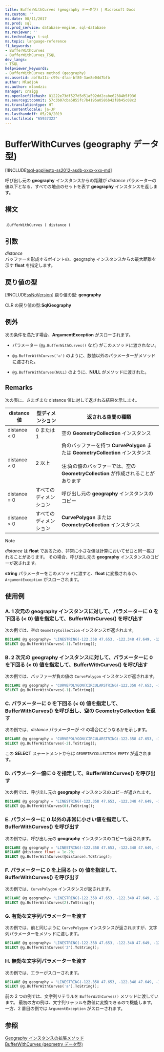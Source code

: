 ```yaml
---
title: BufferWithCurves (geography データ型) | Microsoft Docs
ms.custom: ''
ms.date: 08/11/2017
ms.prod: sql
ms.prod_service: database-engine, sql-database
ms.reviewer: ''
ms.technology: t-sql
ms.topic: language-reference
f1_keywords:
- BufferWithCurves
- BufferWithCurves_TSQL
dev_langs:
- TSQL
helpviewer_keywords:
- BufferWithCurves method (geography)
ms.assetid: abf0a11c-c99c-4faa-bf80-3ae8e04d7bfb
author: MladjoA
ms.author: mlandzic
manager: craigg
ms.openlocfilehash: 81222e73df527d5d51a592dd2cabe62384b5f936
ms.sourcegitcommit: 57c3b07cba5855fc7b4195a0586b42f8b45c08c2
ms.translationtype: HT
ms.contentlocale: ja-JP
ms.lasthandoff: 05/20/2019
ms.locfileid: "65937322"
---
```

# <a name="bufferwithcurves-geography-data-type"></a>BufferWithCurves (geography データ型)
[!INCLUDE[tsql-appliesto-ss2012-asdb-xxxx-xxx-md](../../includes/tsql-appliesto-ss2012-asdb-xxxx-xxx-md.md)]

  呼び出し元の **geography** インスタンスからの距離が *distance* パラメーターの値以下となる、すべての地点のセットを表す **geography** インスタンスを返します。  
  
## <a name="syntax"></a>構文  
  
```  
  
.BufferWithCurves ( distance )  
```  
  
## <a name="arguments"></a>引数  
 *distance*  
 バッファーを形成するポイントの、geography インスタンスからの最大距離を示す **float** を指定します。  
  
## <a name="return-types"></a>戻り値の型  
 [!INCLUDE[ssNoVersion](../../includes/ssnoversion-md.md)] 戻り値の型: **geography**  
  
 CLR の戻り値の型:**SqlGeography**  
  
## <a name="exceptions"></a>例外  
 次の条件を満たす場合、**ArgumentException** がスローされます。  
  
-   パラメーター (`@g.BufferWithCurves()` など) がこのメソッドに渡されない。  
  
-   `@g.BufferWithCurves('a')` のように、数値以外のパラメーターがメソッドに渡された。  
  
-   `@g.BufferWithCurves(NULL)` のように、**NULL** がメソッドに渡された。  
  
## <a name="remarks"></a>Remarks  
 次の表に、さまざまな distance 値に対して返される結果を示します。  
  
|distance 値|型ディメンション|返される空間の種類|  
|--------------------|---------------------|---------------------------|  
|distance < 0|0 または 1|空の **GeometryCollection** インスタンス|  
|distance \< 0|2 以上|負のバッファーを持つ **CurvePolygon** または **GeometryCollection** インスタンス<br /><br /> 注:負の値のバッファーでは、空の **GeometryCollection** が作成されることがあります|
|distance = 0|すべてのディメンション|呼び出し元の **geography** インスタンスのコピー|  
|distance > 0|すべてのディメンション|**CurvePolygon** または **GeometryCollection** インスタンス|  
  
> [!NOTE]  
>  *distance* は **float** であるため、非常に小さな値は計算においてゼロと同一視されることがあります。  その場合、呼び出し元の **geography** インスタンスのコピーが返されます。  
  
 **string** パラメーターをこのメソッドに渡すと、**float** に変換されるか、`ArgumentException` がスローされます。  
  
## <a name="examples"></a>使用例  
  
### <a name="a-calling-bufferwithcurves-with-a-parameter-value--0-on-one-dimensional-geography-instance"></a>A. 1 次元の geography インスタンスに対して、パラメーターに 0 を下回る (< 0) 値を指定して、BufferWithCurves() を呼び出す  
 次の例では、空の `GeometryCollection` インスタンスが返されます。  
  
 ```sql
 DECLARE @g geography= 'LINESTRING(-122.358 47.653, -122.348 47.649, -122.348 47.658, -122.358 47.658, -122.358 47.653)';  
 SELECT @g.BufferWithCurves(-1).ToString();
``` 
  
### <a name="b-calling-bufferwithcurves-with-a-parameter-value--0-on-a-two-dimensional-geography-instance"></a>B. 2 次元の geography インスタンスに対して、パラメーターに 0 を下回る (< 0) 値を指定して、BufferWithCurves() を呼び出す  
 次の例では、バッファーが負の値の `CurvePolygon` インスタンスが返されます。  
  
 ```sql
 DECLARE @g geography = 'CURVEPOLYGON(CIRCULARSTRING(-122.358 47.653, -122.348 47.649, -122.348 47.658, -122.358 47.658, -122.358 47.653))';  
 SELECT @g.BufferWithCurves(-1).ToString()
 ```  
  
### <a name="c-calling-bufferwithcurves-with-a-parameter-value--0-that-returns-an-empty-geometrycollection"></a>C. パラメーターに 0 を下回る (< 0) 値を指定して、BufferWithCurves() を呼び出し、空の GeometryCollection を返す  
 次の例では、*distance* パラメーターが -2 の場合にどうなるかを示します。  
  
 ```sql
 DECLARE @g geography = 'CURVEPOLYGON(CIRCULARSTRING(-122.358 47.653, -122.348 47.649, -122.348 47.658, -122.358 47.658, -122.358 47.653))';  
 SELECT @g.BufferWithCurves(-2).ToString();
 ```  
  
 この **SELECT** ステートメントからは `GEOMETRYCOLLECTION EMPTY` が返されます。  
  
### <a name="d-calling-bufferwithcurves-with-a-parameter-value--0"></a>D. パラメーター値に 0 を指定して、BufferWithCurves() を呼び出す  
 次の例では、呼び出し元の **geography** インスタンスのコピーが返されます。  

 ```sql
 DECLARE @g geography = 'LINESTRING(-122.358 47.653, -122.348 47.649, -122.348 47.658, -122.358 47.658, -122.358 47.653)';  
 SELECT @g.BufferWithCurves(0).ToString();
 ```  
  
### <a name="e-calling-bufferwithcurves-with-a-non-zero-parameter-value-that-is-extremely-small"></a>E. パラメーターに 0 以外の非常に小さい値を指定して、BufferWithCurves() を呼び出す  
 次の例では、呼び出し元の **geography** インスタンスのコピーも返されます。  

 ```sql
 DECLARE @g geography = 'LINESTRING(-122.358 47.653, -122.348 47.649, -122.348 47.658, -122.358 47.658, -122.358 47.653)';  
 DECLARE @distance float = 1e-20;  
 SELECT @g.BufferWithCurves(@distance).ToString();
 ```  
  
### <a name="f-calling-bufferwithcurves-with-a-parameter-value--0"></a>F. パラメーターに 0 を上回る (> 0) 値を指定して、BufferWithCurves() を呼び出す  
 次の例では、`CurvePolygon` インスタンスが返されます。  

 ```sql
 DECLARE @g geography= 'LINESTRING(-122.358 47.653, -122.348 47.649, -122.348 47.658, -122.358 47.658, -122.358 47.653)';  
 SELECT @g.BufferWithCurves(2).ToString();
 ```  
### <a name="g-passing-a-valid-string-parameter"></a>G. 有効な文字列パラメーターを渡す  
 次の例では、前と同じように `CurvePolygon` インスタンスが返されますが、文字列パラメーターをメソッドに渡します。  

 ```sql
 DECLARE @g geography= 'LINESTRING(-122.358 47.653, -122.348 47.649, -122.348 47.658, -122.358 47.658, -122.358 47.653)';  
 SELECT @g.BufferWithCurves('2').ToString();
```  
  
### <a name="h-passing-an-invalid-string-parameter"></a>H. 無効な文字列パラメーターを渡す  
 次の例では、エラーがスローされます。  

 ```sql
 DECLARE @g geography = 'LINESTRING(-122.358 47.653, -122.348 47.649, -122.348 47.658, -122.358 47.658, -122.358 47.653)'  
 SELECT @g.BufferWithCurves('a').ToString();
 ```  
  
 前の 2 つの例では、文字列リテラルを `BufferWithCurves()` メソッドに渡しています。 最初の方の例は、文字列リテラルを数値に変換できるので機能します。 一方、2 番目の例では `ArgumentException` がスローされます。  
  
## <a name="see-also"></a>参照  
 [Geography インスタンスの拡張メソッド](../../t-sql/spatial-geography/extended-methods-on-geography-instances.md)   
 [BufferWithCurves &#40;geometry データ型&#41;](../../t-sql/spatial-geometry/bufferwithcurves-geometry-data-type.md)  
  
  
